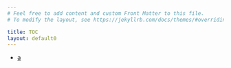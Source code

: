 ```yaml
---
# Feel free to add content and custom Front Matter to this file.
# To modify the layout, see https://jekyllrb.com/docs/themes/#overriding-theme-defaults

title: TOC
layout: default0
---
```

- [a](/a)
